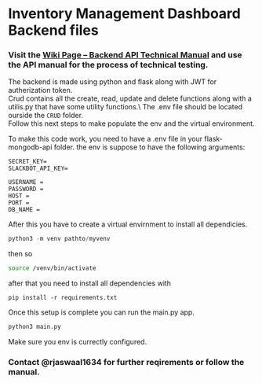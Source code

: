 # Inventory Management Dashboard Backend files
### Visit the [Wiki Page – Backend API Technical Manual](https://github.com/shibampokerail/InventoryManagementSystem/wiki/Backend-API-TECHNICAL-MANUAL-FOR-POSTMAN-TESTING) and use the API manual for the process of technical testing.


The backend is made using python and flask along with JWT for autherization token.\
Crud contains all the create, read, update and delete functions along with a utilis.py that have some utility functions.\ 
The .env file should be located ourside the `CRUD` folder.\
Follow this next steps to make populate the env and the virtual environment.

To make this code work, you need to have a .env file in your flask-mongodb-api folder. the env is suppose to have the following arguments:
```
SECRET_KEY=
SLACKBOT_API_KEY=

USERNAME = 
PASSWORD = 
HOST = 
PORT = 
DB_NAME = 
```
After this you have to create a virtual envirnment to install all dependicies.
```python
python3 -m venv pathto/myvenv
```
then so 
```bash
source /venv/bin/activate
```
after that you need to install all dependencies with 
```
pip install -r requirements.txt
```
Once this setup is complete you can run the main.py app.
```python
python3 main.py
```
Make sure you env is currectly configured. 

### Contact @rjaswaal1634 for further reqirements or follow the manual.
